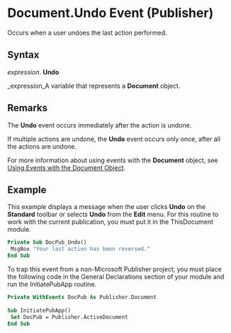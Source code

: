 
# Document.Undo Event (Publisher)

Occurs when a user undoes the last action performed.


## Syntax

 _expression_. **Undo**

 _expression_A variable that represents a  **Document** object.


## Remarks

The  **Undo** event occurs immediately after the action is undone.

If multiple actions are undone, the  **Undo** event occurs only once, after all the actions are undone.

For more information about using events with the  **Document** object, see [Using Events with the Document Object](0f5cfe67-bfa1-0ec7-11c9-c4c1337ebe50.md).


## Example

This example displays a message when the user clicks  **Undo** on the **Standard** toolbar or selects **Undo** from the **Edit** menu. For this routine to work with the current publication, you must put it in the ThisDocument module.


```vb
Private Sub DocPub_Undo() 
 MsgBox "Your last action has been reversed." 
End Sub
```

To trap this event from a non-Microsoft Publisher project, you must place the following code in the General Declarations section of your module and run the InitiatePubApp routine.




```vb
Private WithEvents DocPub As Publisher.Document 
 
Sub InitiatePubApp() 
 Set DocPub = Publisher.ActiveDocument 
End Sub
```

